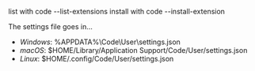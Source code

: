 list with code --list-extensions
install with code --install-extension

The settings file goes in...

- *Windows*: %APPDATA%\Code\User\settings.json
- *macOS*: $HOME/Library/Application Support/Code/User/settings.json
- *Linux*: $HOME/.config/Code/User/settings.json

